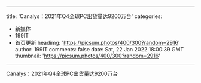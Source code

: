 
---
title: 'Canalys：2021年Q4全球PC出货量达9200万台'
categories: 
 - 新媒体
 - 199IT
 - 首页更新
headimg: 'https://picsum.photos/400/300?random=2916'
author: 199IT
comments: false
date: Sat, 22 Jan 2022 18:00:39 GMT
thumbnail: 'https://picsum.photos/400/300?random=2916'
---

<div>   
Canalys：2021年Q4全球PC出货量达9200万台  
</div>
            